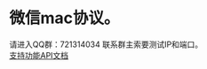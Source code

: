 # 微信mac协议。
 请进入QQ群：721314034
 联系群主索要测试IP和端口。
 <br/>
<a href="https://www.showdoc.cc/androidwechat?page_id=1116876358411876" title="支持功能API文档">支持功能API文档</a><br/>
